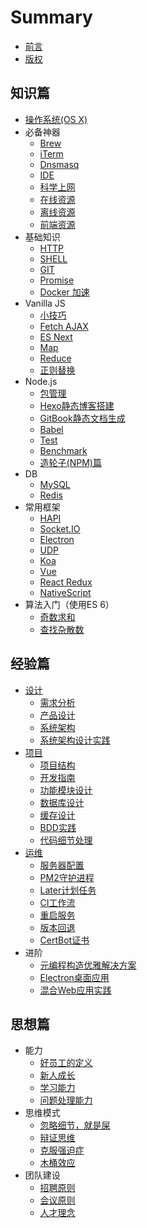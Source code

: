 # Summary

- [前言](INTRO.md)
- [版权](COPYRIGHT.md)

## 知识篇

- [操作系统(OS X)](basic/osx.md)
- 必备神器
  - [Brew](basic/resource/brew.md)
  - [iTerm](basic/resource/iterm.md)
  - [Dnsmasq](basic/resource/dnsmasq.md)
  - [IDE](basic/resource/ide.md)
  - [科学上网](basic/resource/ss.md)
  - [在线资源](basic/resource/online.md)
  - [离线资源](basic/resource/offline.md)
  - [前端资源](basic/resource/frontend.md)
- 基础知识
  - [HTTP](basic/knowledge/http.md)
  - [SHELL](basic/knowledge/shell.md)
  - [GIT](basic/knowledge/git.md)
  - [Promise](basic/knowledge/promise.md)
  - [Docker 加速](basic/knowledge/docker.md)
- Vanilla JS
  - [小技巧](basic/js/tricks.md)
  - [Fetch AJAX](basic/js/fetch.md)
  - [ES Next](basic/js/es.md)
  - [Map](basic/js/map.md)
  - [Reduce](basic/js/reduce.md)
  - [正则替换](basic/js/regexp.md)
- Node.js
  - [包管理](basic/node/pkg.md)
  - [Hexo静态博客搭建](basic/node/hexo.md)
  - [GitBook静态文档生成](basic/node/gitbook.md)
  - [Babel](basic/node/babel.md)
  - [Test](basic/node/test.md)
  - [Benchmark](basic/node/benchmark.md)
  - [造轮子(NPM)篇](basic/node/npm.md)
- DB
  - [MySQL](basic/db/mysql.md)
  - [Redis](basic/db/redis.md)
- 常用框架
  - [HAPI](basic/framework/hapi.md)
  - [Socket.IO](basic/framework/socketio.md)
  - [Electron](basic/framework/electron.md)
  - [UDP](basic/framework/udp.md)
  - [Koa](basic/framework/koa.md)
  - [Vue](basic/framework/vue.md)
  - [React Redux](basic/framework/redux.md)
  - [NativeScript](basic/framework/nativescript.md)
- 算法入门（使用ES 6）
  - [奇数求和](basic/algorithm/sum-of-odd-numbers.md)
  - [查找杂散数](basic/algorithm/find-the-stray-number.md)

## 经验篇

- [设计](experience/design/README.md)
  - [需求分析](experience/design/requirements.md)
  - [产品设计](experience/design/product.md)
  - [系统架构](experience/design/architecture.md)
  - [系统架构设计实践](experience/design/system.md)
- [项目](experience/project/README.md)
  - [项目结构](experience/project/structure.md)
  - [开发指南](experience/project/develop.md)
  - [功能模块设计](experience/project/user/module.md)
  - [数据库设计](experience/project/user/db.md)
  - [缓存设计](experience/project/user/cache.md)
  - [BDD实践](experience/project/user/bdd.md)
  - [代码细节处理](experience/project/user/particulars.md)
- [运维](experience/operation/README.md)
  - [服务器配置](experience/operation/server.md)
  - [PM2守护进程](experience/operation/pm2.md)
  - [Later计划任务](experience/operation/later.md)
  - [CI工作流](experience/operation/workflow.md)
  - [重启服务](experience/operation/restarter.md)
  - [版本回退](experience/operation/rollback.md)
  - [CertBot证书](experience/operation/certbot.md)
- 进阶
  - [元编程构造优雅解决方案](experience/advanced/meta.md)
  - [Electron桌面应用](experience/advanced/desktop-app.md)
  - [混合Web应用实践](experience/advanced/mixed-project.md)

## 思想篇

- 能力
  - [好员工的定义](mind/capability/define-good-employee.md)
  - [新人成长](mind/capability/growth.md)
  - [学习能力](mind/capability/study.md)
  - [问题处理能力](mind/capability/solving.md)
- 思维模式
  - [忽略细节，就是屎](mind/thinking/shit.md)
  - [辩证思维](mind/thinking/dialectical.md)
  - [克服强迫症](mind/thinking/ocd.md)
  - [木桶效应](mind/thinking/buckets.md)
- 团队建设
  - [招聘原则](mind/team/hire.md)
  - [会议原则](mind/team/meeting.md)
  - [人才理念](mind/team/concept.md)
